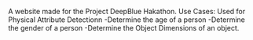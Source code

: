 A website made for the Project DeepBlue Hakathon.
Use Cases:
Used for Physical Attribute Detectionn 
-Determine the age of a person
-Determine the gender of a person
-Determine the Object Dimensions of an object.
